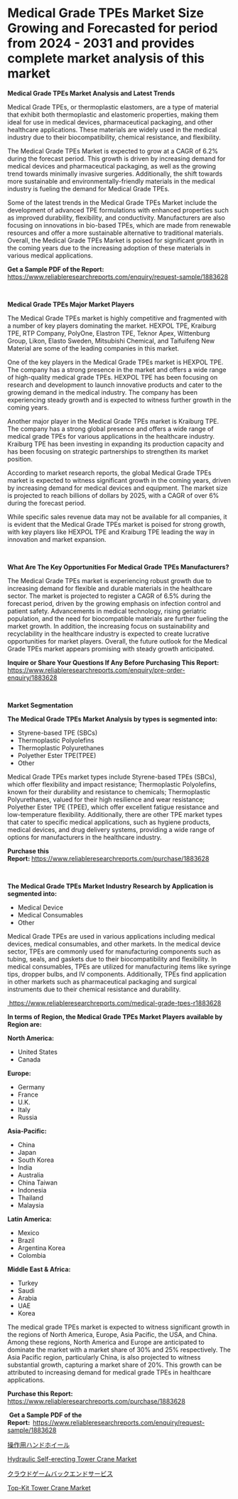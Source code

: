 <p><h1>Medical Grade TPEs Market Size Growing and Forecasted for period from 2024 - 2031 and provides complete market analysis of this market</h1></p><p><strong>Medical Grade TPEs Market Analysis and Latest Trends</strong></p>
<p><p>Medical Grade TPEs, or thermoplastic elastomers, are a type of material that exhibit both thermoplastic and elastomeric properties, making them ideal for use in medical devices, pharmaceutical packaging, and other healthcare applications. These materials are widely used in the medical industry due to their biocompatibility, chemical resistance, and flexibility.</p><p>The Medical Grade TPEs Market is expected to grow at a CAGR of 6.2% during the forecast period. This growth is driven by increasing demand for medical devices and pharmaceutical packaging, as well as the growing trend towards minimally invasive surgeries. Additionally, the shift towards more sustainable and environmentally-friendly materials in the medical industry is fueling the demand for Medical Grade TPEs.</p><p>Some of the latest trends in the Medical Grade TPEs Market include the development of advanced TPE formulations with enhanced properties such as improved durability, flexibility, and conductivity. Manufacturers are also focusing on innovations in bio-based TPEs, which are made from renewable resources and offer a more sustainable alternative to traditional materials. Overall, the Medical Grade TPEs Market is poised for significant growth in the coming years due to the increasing adoption of these materials in various medical applications.</p></p>
<p><strong>Get a Sample PDF of the Report:&nbsp;</strong> <a href="https://www.reliableresearchreports.com/enquiry/request-sample/1883628">https://www.reliableresearchreports.com/enquiry/request-sample/1883628</a></p>
<p>&nbsp;</p>
<p><strong>Medical Grade TPEs Major Market Players</strong></p>
<p><p>The Medical Grade TPEs market is highly competitive and fragmented with a number of key players dominating the market. HEXPOL TPE, Kraiburg TPE, RTP Company, PolyOne, Elastron TPE, Teknor Apex, Wittenburg Group, Likon, Elasto Sweden, Mitsubishi Chemical, and Taifuifeng New Material are some of the leading companies in this market.</p><p>One of the key players in the Medical Grade TPEs market is HEXPOL TPE. The company has a strong presence in the market and offers a wide range of high-quality medical grade TPEs. HEXPOL TPE has been focusing on research and development to launch innovative products and cater to the growing demand in the medical industry. The company has been experiencing steady growth and is expected to witness further growth in the coming years.</p><p>Another major player in the Medical Grade TPEs market is Kraiburg TPE. The company has a strong global presence and offers a wide range of medical grade TPEs for various applications in the healthcare industry. Kraiburg TPE has been investing in expanding its production capacity and has been focusing on strategic partnerships to strengthen its market position.</p><p>According to market research reports, the global Medical Grade TPEs market is expected to witness significant growth in the coming years, driven by increasing demand for medical devices and equipment. The market size is projected to reach billions of dollars by 2025, with a CAGR of over 6% during the forecast period.</p><p>While specific sales revenue data may not be available for all companies, it is evident that the Medical Grade TPEs market is poised for strong growth, with key players like HEXPOL TPE and Kraiburg TPE leading the way in innovation and market expansion.</p></p>
<p>&nbsp;</p>
<p><strong>What Are The Key Opportunities For Medical Grade TPEs Manufacturers?</strong></p>
<p><p>The Medical Grade TPEs market is experiencing robust growth due to increasing demand for flexible and durable materials in the healthcare sector. The market is projected to register a CAGR of 6.5% during the forecast period, driven by the growing emphasis on infection control and patient safety. Advancements in medical technology, rising geriatric population, and the need for biocompatible materials are further fueling the market growth. In addition, the increasing focus on sustainability and recyclability in the healthcare industry is expected to create lucrative opportunities for market players. Overall, the future outlook for the Medical Grade TPEs market appears promising with steady growth anticipated.</p></p>
<p><strong>Inquire or Share Your Questions If Any Before Purchasing This Report:</strong> <a href="https://www.reliableresearchreports.com/enquiry/pre-order-enquiry/1883628">https://www.reliableresearchreports.com/enquiry/pre-order-enquiry/1883628</a></p>
<p>&nbsp;</p>
<p><strong>Market Segmentation</strong></p>
<p><strong>The Medical Grade TPEs Market Analysis by types is segmented into:</strong></p>
<p><ul><li>Styrene-based TPE (SBCs)</li><li>Thermoplastic Polyolefins</li><li>Thermoplastic Polyurethanes</li><li>Polyether Ester TPE(TPEE)</li><li>Other</li></ul></p>
<p><p>Medical Grade TPEs market types include Styrene-based TPEs (SBCs), which offer flexibility and impact resistance; Thermoplastic Polyolefins, known for their durability and resistance to chemicals; Thermoplastic Polyurethanes, valued for their high resilience and wear resistance; Polyether Ester TPE (TPEE), which offer excellent fatigue resistance and low-temperature flexibility. Additionally, there are other TPE market types that cater to specific medical applications, such as hygiene products, medical devices, and drug delivery systems, providing a wide range of options for manufacturers in the healthcare industry.</p></p>
<p><strong>Purchase this Report:&nbsp;</strong><a href="https://www.reliableresearchreports.com/purchase/1883628">https://www.reliableresearchreports.com/purchase/1883628</a></p>
<p>&nbsp;</p>
<p><strong>The Medical Grade TPEs Market Industry Research by Application is segmented into:</strong></p>
<p><ul><li>Medical Device</li><li>Medical Consumables</li><li>Other</li></ul></p>
<p><p>Medical Grade TPEs are used in various applications including medical devices, medical consumables, and other markets. In the medical device sector, TPEs are commonly used for manufacturing components such as tubing, seals, and gaskets due to their biocompatibility and flexibility. In medical consumables, TPEs are utilized for manufacturing items like syringe tips, dropper bulbs, and IV components. Additionally, TPEs find application in other markets such as pharmaceutical packaging and surgical instruments due to their chemical resistance and durability.</p></p>
<p><a href="https://www.reliableresearchreports.com/medical-grade-tpes-r1883628">&nbsp;https://www.reliableresearchreports.com/medical-grade-tpes-r1883628</a></p>
<p><strong>In terms of Region, the Medical Grade TPEs Market Players available by Region are:</strong></p>
<p>
    <p> <strong> North America: </strong>
        <ul>
            <li>United States</li>
            <li>Canada</li>
        </ul>
        </p> 
    <p> <strong> Europe: </strong>
        <ul>
            <li>Germany</li>
            <li>France</li>
            <li>U.K.</li>
            <li>Italy</li>
            <li>Russia</li>
        </ul>
        </p> 
    <p> <strong> Asia-Pacific: </strong>
        <ul>
            <li>China</li>
            <li>Japan</li>
            <li>South Korea</li>
            <li>India</li>
            <li>Australia</li>
            <li>China Taiwan</li>
            <li>Indonesia</li>
            <li>Thailand</li>
            <li>Malaysia</li>
        </ul>
        </p> 
    <p> <strong> Latin America: </strong>
        <ul>
            <li>Mexico</li>
            <li>Brazil</li>
            <li>Argentina Korea</li>
            <li>Colombia</li>
        </ul>
        </p> 
    <p> <strong> Middle East & Africa: </strong>
        <ul>
            <li>Turkey</li>
            <li>Saudi</li>
            <li>Arabia</li>
            <li>UAE</li>
            <li>Korea</li>
        </ul>
    </p>
    </p>
<p><p>The medical grade TPEs market is expected to witness significant growth in the regions of North America, Europe, Asia Pacific, the USA, and China. Among these regions, North America and Europe are anticipated to dominate the market with a market share of 30% and 25% respectively. The Asia Pacific region, particularly China, is also projected to witness substantial growth, capturing a market share of 20%. This growth can be attributed to increasing demand for medical grade TPEs in healthcare applications.</p></p>
<p><strong>Purchase this Report: </strong><a href="https://www.reliableresearchreports.com/purchase/1883628">https://www.reliableresearchreports.com/purchase/1883628</a></p>
<p>&nbsp;<strong>Get a Sample PDF of the Report:&nbsp;&nbsp;</strong><a href="https://www.reliableresearchreports.com/enquiry/request-sample/1883628">https://www.reliableresearchreports.com/enquiry/request-sample/1883628</a></p>
<p><strong></strong></p>
<p><p><a href="https://github.com/klon646/Market-Research-Report-List-2/blob/main/9992185170036.md">操作用ハンドホイール</a></p><p><a href="https://github.com/sleepman642/Market-Research-Report-List-1/blob/main/hydraulic-self-erecting-tower-crane-market.md">Hydraulic Self-erecting Tower Crane Market</a></p><p><a href="https://github.com/EstaSprer20231/Market-Research-Report-List-2/blob/main/4215354170035.md">クラウドゲームバックエンドサービス</a></p><p><a href="https://github.com/btwcqfvq34/Market-Research-Report-List-1/blob/main/top-kit-tower-crane-market.md">Top-Kit Tower Crane Market</a></p></p>